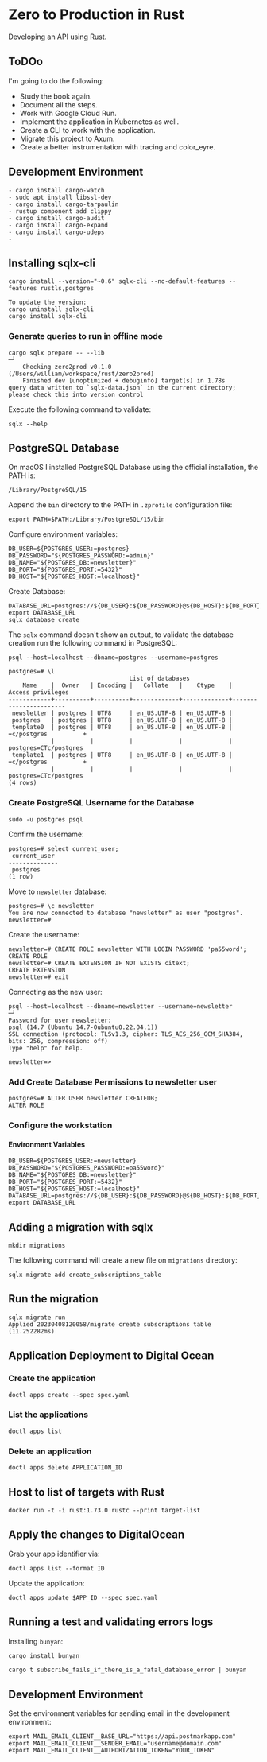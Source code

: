 # Zero to Production in Rust

Developing an API using Rust.

## ToDOo

I'm going to do the following:

- Study the book again.
- Document all the steps.
- Work with Google Cloud Run.
- Implement the application in Kubernetes as well.
- Create a CLI to work with the application.
- Migrate this project to Axum.
- Create a better instrumentation with tracing and color_eyre.

## Development Environment

```commandline
- cargo install cargo-watch
- sudo apt install libssl-dev
- cargo install cargo-tarpaulin
- rustup component add clippy
- cargo install cargo-audit
- cargo install cargo-expand
- cargo install cargo-udeps
- 
```
## Installing sqlx-cli

```shell
cargo install --version="~0.6" sqlx-cli --no-default-features --features rustls,postgres

To update the version:
cargo uninstall sqlx-cli
cargo install sqlx-cli
```

### Generate queries to run in offline mode

```shell
cargo sqlx prepare -- --lib                                                                                                                                                                           ─╯
    Checking zero2prod v0.1.0 (/Users/william/workspace/rust/zero2prod)
    Finished dev [unoptimized + debuginfo] target(s) in 1.78s
query data written to `sqlx-data.json` in the current directory; please check this into version control
```

Execute the following command to validate:

```commandline
sqlx --help
```

## PostgreSQL Database

On macOS I installed PostgreSQL Database using the official installation, the PATH is:

```commandline
/Library/PostgreSQL/15
```

Append the `bin` directory to the PATH in `.zprofile` configuration file:

```commandline
export PATH=$PATH:/Library/PostgreSQL/15/bin
```

Configure environment variables:

```commandline
DB_USER=${POSTGRES_USER:=postgres}
DB_PASSWORD="${POSTGRES_PASSWORD:=admin}"
DB_NAME="${POSTGRES_DB:=newsletter}"
DB_PORT="${POSTGRES_PORT:=5432}"
DB_HOST="${POSTGRES_HOST:=localhost}"
```

Create Database:

```commandline
DATABASE_URL=postgres://${DB_USER}:${DB_PASSWORD}@${DB_HOST}:${DB_PORT}/${DB_NAME}
export DATABASE_URL
sqlx database create
```

The `sqlx` command doesn't show an output, to validate the database creation run the following command in PostgreSQL:

```commandline
psql --host=localhost --dbname=postgres --username=postgres

postgres=# \l
                                  List of databases
    Name    |  Owner   | Encoding |   Collate   |    Ctype    |   Access privileges   
------------+----------+----------+-------------+-------------+-----------------------
 newsletter | postgres | UTF8     | en_US.UTF-8 | en_US.UTF-8 | 
 postgres   | postgres | UTF8     | en_US.UTF-8 | en_US.UTF-8 | 
 template0  | postgres | UTF8     | en_US.UTF-8 | en_US.UTF-8 | =c/postgres          +
            |          |          |             |             | postgres=CTc/postgres
 template1  | postgres | UTF8     | en_US.UTF-8 | en_US.UTF-8 | =c/postgres          +
            |          |          |             |             | postgres=CTc/postgres
(4 rows)            
```

### Create PostgreSQL Username for the Database

```commandline
sudo -u postgres psql
```

Confirm the username:

```commandline
postgres=# select current_user;
 current_user 
--------------
 postgres
(1 row)
```

Move to `newsletter` database:

```commandline
postgres=# \c newsletter
You are now connected to database "newsletter" as user "postgres".
newsletter=# 
```

Create the username:

```commandline
newsletter=# CREATE ROLE newsletter WITH LOGIN PASSWORD 'pa55word';
CREATE ROLE
newsletter=# CREATE EXTENSION IF NOT EXISTS citext;
CREATE EXTENSION
newsletter=# exit
```

Connecting as the new user:

```commandline
psql --host=localhost --dbname=newsletter --username=newsletter                       ─╯
Password for user newsletter: 
psql (14.7 (Ubuntu 14.7-0ubuntu0.22.04.1))
SSL connection (protocol: TLSv1.3, cipher: TLS_AES_256_GCM_SHA384, bits: 256, compression: off)
Type "help" for help.

newsletter=> 
```

### Add Create Database Permissions to newsletter user

```commandline
postgres=# ALTER USER newsletter CREATEDB;
ALTER ROLE
```

### Configure the workstation

#### Environment Variables

```commandline
DB_USER=${POSTGRES_USER:=newsletter}
DB_PASSWORD="${POSTGRES_PASSWORD:=pa55word}"
DB_NAME="${POSTGRES_DB:=newsletter}"
DB_PORT="${POSTGRES_PORT:=5432}"
DB_HOST="${POSTGRES_HOST:=localhost}"
DATABASE_URL=postgres://${DB_USER}:${DB_PASSWORD}@${DB_HOST}:${DB_PORT}/${DB_NAME}
export DATABASE_URL
```

## Adding a migration with sqlx

```commandline
mkdir migrations
```

The following command will create a new file on `migrations` directory:

```commandline
sqlx migrate add create_subscriptions_table 
```

## Run the migration

```commandline
sqlx migrate run
Applied 20230408120058/migrate create subscriptions table (11.252282ms)
```

## Application Deployment to Digital Ocean

### Create the application

```shell
doctl apps create --spec spec.yaml
```

### List the applications

```shell
doctl apps list
```

### Delete an application

```shell
doctl apps delete APPLICATION_ID
```

## Host to list of targets with Rust

```shell
docker run -t -i rust:1.73.0 rustc --print target-list
```

## Apply the changes to DigitalOcean

Grab your app identifier via: 

```shell
doctl apps list --format ID
```

Update the application:

```shell
doctl apps update $APP_ID --spec spec.yaml
```

## Running a test and validating errors logs

Installing `bunyan`:

```rust
cargo install bunyan
```

```shell
cargo t subscribe_fails_if_there_is_a_fatal_database_error | bunyan
```

## Development Environment

Set the environment variables for sending email in the development environment:

```shell
export MAIL_EMAIL_CLIENT__BASE_URL="https://api.postmarkapp.com"
export MAIL_EMAIL_CLIENT__SENDER_EMAIL="username@domain.com"
export MAIL_EMAIL_CLIENT__AUTHORIZATION_TOKEN="YOUR_TOKEN"
```
